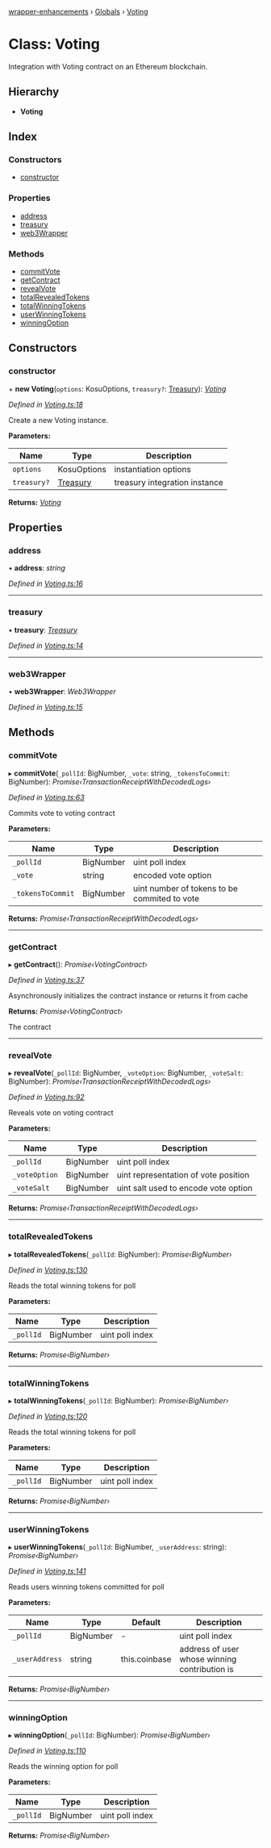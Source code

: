 [wrapper-enhancements](../README.md) › [Globals](../globals.md) › [Voting](voting.md)

# Class: Voting

Integration with Voting contract on an Ethereum blockchain.

## Hierarchy

-   **Voting**

## Index

### Constructors

-   [constructor](voting.md#constructor)

### Properties

-   [address](voting.md#address)
-   [treasury](voting.md#treasury)
-   [web3Wrapper](voting.md#web3wrapper)

### Methods

-   [commitVote](voting.md#commitvote)
-   [getContract](voting.md#getcontract)
-   [revealVote](voting.md#revealvote)
-   [totalRevealedTokens](voting.md#totalrevealedtokens)
-   [totalWinningTokens](voting.md#totalwinningtokens)
-   [userWinningTokens](voting.md#userwinningtokens)
-   [winningOption](voting.md#winningoption)

## Constructors

### constructor

\+ **new Voting**(`options`: KosuOptions, `treasury?`: [Treasury](treasury.md)): _[Voting](voting.md)_

_Defined in [Voting.ts:18](https://github.com/ParadigmFoundation/kosu-monorepo/blob/821f0d85/packages/kosu-wrapper-enhancements/src/Voting.ts#L18)_

Create a new Voting instance.

**Parameters:**

| Name        | Type                    | Description                   |
| ----------- | ----------------------- | ----------------------------- |
| `options`   | KosuOptions             | instantiation options         |
| `treasury?` | [Treasury](treasury.md) | treasury integration instance |

**Returns:** _[Voting](voting.md)_

## Properties

### address

• **address**: _string_

_Defined in [Voting.ts:16](https://github.com/ParadigmFoundation/kosu-monorepo/blob/821f0d85/packages/kosu-wrapper-enhancements/src/Voting.ts#L16)_

---

### treasury

• **treasury**: _[Treasury](treasury.md)_

_Defined in [Voting.ts:14](https://github.com/ParadigmFoundation/kosu-monorepo/blob/821f0d85/packages/kosu-wrapper-enhancements/src/Voting.ts#L14)_

---

### web3Wrapper

• **web3Wrapper**: _Web3Wrapper_

_Defined in [Voting.ts:15](https://github.com/ParadigmFoundation/kosu-monorepo/blob/821f0d85/packages/kosu-wrapper-enhancements/src/Voting.ts#L15)_

## Methods

### commitVote

▸ **commitVote**(`_pollId`: BigNumber, `_vote`: string, `_tokensToCommit`: BigNumber): _Promise‹TransactionReceiptWithDecodedLogs›_

_Defined in [Voting.ts:63](https://github.com/ParadigmFoundation/kosu-monorepo/blob/821f0d85/packages/kosu-wrapper-enhancements/src/Voting.ts#L63)_

Commits vote to voting contract

**Parameters:**

| Name              | Type      | Description                                  |
| ----------------- | --------- | -------------------------------------------- |
| `_pollId`         | BigNumber | uint poll index                              |
| `_vote`           | string    | encoded vote option                          |
| `_tokensToCommit` | BigNumber | uint number of tokens to be commited to vote |

**Returns:** _Promise‹TransactionReceiptWithDecodedLogs›_

---

### getContract

▸ **getContract**(): _Promise‹VotingContract›_

_Defined in [Voting.ts:37](https://github.com/ParadigmFoundation/kosu-monorepo/blob/821f0d85/packages/kosu-wrapper-enhancements/src/Voting.ts#L37)_

Asynchronously initializes the contract instance or returns it from cache

**Returns:** _Promise‹VotingContract›_

The contract

---

### revealVote

▸ **revealVote**(`_pollId`: BigNumber, `_voteOption`: BigNumber, `_voteSalt`: BigNumber): _Promise‹TransactionReceiptWithDecodedLogs›_

_Defined in [Voting.ts:92](https://github.com/ParadigmFoundation/kosu-monorepo/blob/821f0d85/packages/kosu-wrapper-enhancements/src/Voting.ts#L92)_

Reveals vote on voting contract

**Parameters:**

| Name          | Type      | Description                          |
| ------------- | --------- | ------------------------------------ |
| `_pollId`     | BigNumber | uint poll index                      |
| `_voteOption` | BigNumber | uint representation of vote position |
| `_voteSalt`   | BigNumber | uint salt used to encode vote option |

**Returns:** _Promise‹TransactionReceiptWithDecodedLogs›_

---

### totalRevealedTokens

▸ **totalRevealedTokens**(`_pollId`: BigNumber): _Promise‹BigNumber›_

_Defined in [Voting.ts:130](https://github.com/ParadigmFoundation/kosu-monorepo/blob/821f0d85/packages/kosu-wrapper-enhancements/src/Voting.ts#L130)_

Reads the total winning tokens for poll

**Parameters:**

| Name      | Type      | Description     |
| --------- | --------- | --------------- |
| `_pollId` | BigNumber | uint poll index |

**Returns:** _Promise‹BigNumber›_

---

### totalWinningTokens

▸ **totalWinningTokens**(`_pollId`: BigNumber): _Promise‹BigNumber›_

_Defined in [Voting.ts:120](https://github.com/ParadigmFoundation/kosu-monorepo/blob/821f0d85/packages/kosu-wrapper-enhancements/src/Voting.ts#L120)_

Reads the total winning tokens for poll

**Parameters:**

| Name      | Type      | Description     |
| --------- | --------- | --------------- |
| `_pollId` | BigNumber | uint poll index |

**Returns:** _Promise‹BigNumber›_

---

### userWinningTokens

▸ **userWinningTokens**(`_pollId`: BigNumber, `_userAddress`: string): _Promise‹BigNumber›_

_Defined in [Voting.ts:141](https://github.com/ParadigmFoundation/kosu-monorepo/blob/821f0d85/packages/kosu-wrapper-enhancements/src/Voting.ts#L141)_

Reads users winning tokens committed for poll

**Parameters:**

| Name           | Type      | Default       | Description                                   |
| -------------- | --------- | ------------- | --------------------------------------------- |
| `_pollId`      | BigNumber | -             | uint poll index                               |
| `_userAddress` | string    | this.coinbase | address of user whose winning contribution is |

**Returns:** _Promise‹BigNumber›_

---

### winningOption

▸ **winningOption**(`_pollId`: BigNumber): _Promise‹BigNumber›_

_Defined in [Voting.ts:110](https://github.com/ParadigmFoundation/kosu-monorepo/blob/821f0d85/packages/kosu-wrapper-enhancements/src/Voting.ts#L110)_

Reads the winning option for poll

**Parameters:**

| Name      | Type      | Description     |
| --------- | --------- | --------------- |
| `_pollId` | BigNumber | uint poll index |

**Returns:** _Promise‹BigNumber›_
